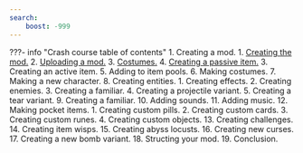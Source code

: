 ```yaml
---
search:
    boost: -999
---
```

<!-- start -->
???- info "Crash course table of contents"
    1. Creating a mod.
        1. [Creating the mod.](../tutorials/crash_course/creating_a_mod.md/)
        2. [Uploading a mod.](../tutorials/crash_course/uploading_a_mod.md)
        3. [Costumes.](../tutorials/crash_course/costumes.md)
        4. [Creating a passive item.](../tutorials/crash_course/passive_item.md)
    3. Creating an active item.
    5. Adding to item pools.
    6. Making costumes.
    7. Making a new character.
    8. Creating entities.
        1. Creating effects.
        2. Creating enemies.
        3. Creating a familiar.
        4. Creating a projectile variant.
        5. Creating a tear variant.
    9. Creating a familiar.
    10. Adding sounds.
    11. Adding music.
    12. Making pocket items.
        1. Creating custom pills.
        2. Creating custom cards.
        3. Creating custom runes.
        4. Creating custom objects.
    13. Creating challenges.
    14. Creating item wisps.
    15. Creating abyss locusts.
    16. Creating new curses.
    17. Creating a new bomb variant.
    18. Structing your mod.
    19. Conclusion.
<!-- end -->